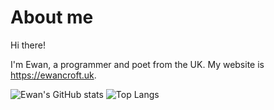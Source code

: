 # About me

Hi there!

I'm Ewan, a programmer and poet from the UK. My website is <https://ewancroft.uk>.

![Ewan's GitHub stats](https://github-readme-stats.vercel.app/api?username=ewanc26&show_icons=false&theme=dark&hide_border=true&bg_color=0a1607&hide_title=true&include_all_commits=true&hide_rank=true&disable_animations=true)
![Top Langs](https://github-readme-stats.vercel.app/api/top-langs/?username=ewanc26&size_weight=0.5&count_weight=0.5&theme=dark&layout=pie&hide_border=true&bg_color=0a1607&hide_title=true&disable_animations=true&langs_count=20)
